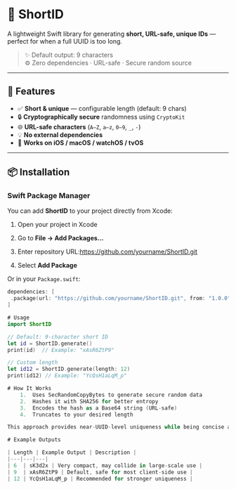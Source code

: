 # 🧩 ShortID

A lightweight Swift library for generating **short, URL-safe, unique IDs** — perfect for when a full UUID is too long.

> ✨ Default output: 9 characters  
> ⚙️ Zero dependencies · URL-safe · Secure random source

---

## 🚀 Features

- ✅ **Short & unique** — configurable length (default: 9 chars)
- 🔒 **Cryptographically secure** randomness using `CryptoKit`
- 🌐 **URL-safe characters** (`A–Z`, `a–z`, `0–9`, `_`, `-`)
- 💡 **No external dependencies**
- 🧱 **Works on iOS / macOS / watchOS / tvOS**

---

## 📦 Installation

### Swift Package Manager

You can add **ShortID** to your project directly from Xcode:

1. Open your project in Xcode  
2. Go to **File → Add Packages...**  
3. Enter repository URL:https://github.com/yourname/ShortID.git

4. Select **Add Package**

Or in your `Package.swift`:

```swift
dependencies: [
 .package(url: "https://github.com/yourname/ShortID.git", from: "1.0.0")
]

# Usage
import ShortID

// Default: 9-character short ID
let id = ShortID.generate()
print(id)  // Example: "xAsR6ZtP9"

// Custom length
let id12 = ShortID.generate(length: 12)
print(id12) // Example: "YcQsH1aLqM_p"

# How It Works
	1.	Uses SecRandomCopyBytes to generate secure random data
	2.	Hashes it with SHA256 for better entropy
	3.	Encodes the hash as a Base64 string (URL-safe)
	4.	Truncates to your desired length

This approach provides near-UUID-level uniqueness while being concise and friendly for URLs, filenames, or short tokens.

# Example Outputs

| Length | Example Output | Description |
|---|---|---|
| 6  | sK3d2x | Very compact, may collide in large-scale use |
| 9  | xAsR6ZtP9 | Default, safe for most client-side use |
| 12 | YcQsH1aLqM_p | Recommended for stronger uniqueness |